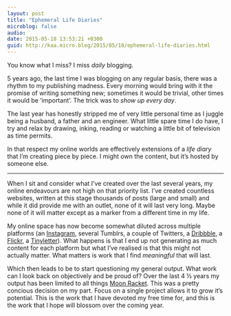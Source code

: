 ```yaml
---
layout: post
title: "Ephemeral Life Diaries"
microblog: false
audio: 
date: 2015-05-18 13:53:21 +0300
guid: http://kaa.micro.blog/2015/05/18/ephemeral-life-diaries.html
---
```

<p>You know what I miss? I miss <em>daily</em> blogging.</p>

<p>5 years ago, the last time I was blogging on any regular basis, there was a rhythm to my publishing madness. Every morning would bring with it the promise of writing something new; sometimes it would be trivial, other times it would be &lsquo;important&rsquo;. The trick was to <em>show up every day</em>.</p>

<p>The last year has honestly stripped me of very little personal time as I juggle being a husband, a father and an engineer. What little spare time I do have, I try and relax by drawing, inking, reading or watching a little bit of television as time permits.</p>

<p>In that respect my online worlds are effectively extensions of a <em>life diary</em> that I’m creating piece by piece. I might own the content, but it’s hosted by someone else.</p>

<hr /><p>When I sit and consider what I’ve created over the last several years, my online endeavours are not high on that priority list. I&rsquo;ve created countless websites, written at this stage thousands of posts (large and small) and while it did provide me with an outlet, none of it will last very long. Maybe none of it will matter except as a marker from a different time in my life.</p>

<p>My online space has now become somewhat diluted across multiple platforms (an <a href="http://www.instagram.com/khaledaboualfa">Instagram</a>, several Tumblrs, a couple of Twitters, a <a href="http://www.dribbble.com/khaledaboualfa">Dribbble</a>, a <a href="http://www.flickr.com/photos/khaledaboualfa">Flickr</a>, a <a href="http://tinyletter.com/moonracket">Tinyletter</a>). What happens is that I end up not generating as much content for each platform but what I&rsquo;ve realised is that this might not actually matter. What matters is work that I find <em>meaningful</em> that will last.</p>

<p>Which then leads to be to start questioning my general output. What work can I look back on objectively and be proud of? Over the last 4 &frac12; years my output has been limited to all things <a href="http://www.moonracket.com">Moon Racket</a>. This was a pretty concious decision on my part. Focus on a single project allows it to grow it&rsquo;s potential. This is the work that I have devoted my free time for, and this is the work that I hope will blossom over the coming year.</p>
